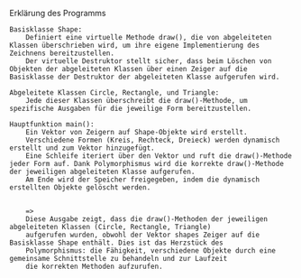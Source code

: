 Erklärung des Programms

    Basisklasse Shape:
        Definiert eine virtuelle Methode draw(), die von abgeleiteten Klassen überschrieben wird, um ihre eigene Implementierung des Zeichnens bereitzustellen.
        Der virtuelle Destruktor stellt sicher, dass beim Löschen von Objekten der abgeleiteten Klassen über einen Zeiger auf die Basisklasse der Destruktor der abgeleiteten Klasse aufgerufen wird.

    Abgeleitete Klassen Circle, Rectangle, und Triangle:
        Jede dieser Klassen überschreibt die draw()-Methode, um spezifische Ausgaben für die jeweilige Form bereitzustellen.

    Hauptfunktion main():
        Ein Vektor von Zeigern auf Shape-Objekte wird erstellt.
        Verschiedene Formen (Kreis, Rechteck, Dreieck) werden dynamisch erstellt und zum Vektor hinzugefügt.
        Eine Schleife iteriert über den Vektor und ruft die draw()-Methode jeder Form auf. Dank Polymorphismus wird die korrekte draw()-Methode der jeweiligen abgeleiteten Klasse aufgerufen.
        Am Ende wird der Speicher freigegeben, indem die dynamisch erstellten Objekte gelöscht werden.


        => 
        Diese Ausgabe zeigt, dass die draw()-Methoden der jeweiligen abgeleiteten Klassen (Circle, Rectangle, Triangle) 
        aufgerufen wurden, obwohl der Vektor shapes Zeiger auf die Basisklasse Shape enthält. Dies ist das Herzstück des 
        Polymorphismus: die Fähigkeit, verschiedene Objekte durch eine gemeinsame Schnittstelle zu behandeln und zur Laufzeit 
        die korrekten Methoden aufzurufen.
